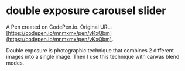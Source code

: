 # double exposure carousel slider

A Pen created on CodePen.io. Original URL: [https://codepen.io/mnmxmx/pen/vKxQbm](https://codepen.io/mnmxmx/pen/vKxQbm).

Double exposure is  photographic technique that combines 2 different images into a single image. 
Then I use this technique with canvas blend modes.

